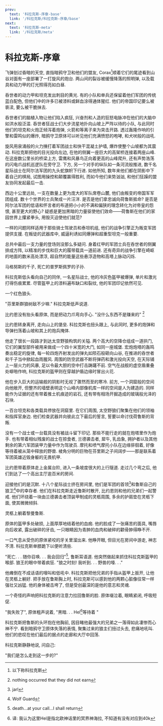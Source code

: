 ```yaml
---
prev:
  text: '科拉克斯-序章-base'
  link: '/科拉克斯/科拉克斯-序章/base'
next:
  text: '科拉克斯-meta'
  link: '/科拉克斯/meta'
---
```


# 科拉克斯-序章

飞弹划过昏暗的天空, 直指暗鸦守卫和他们的盟友, Corax[^1]顺着它们的尾迹看到山谷对面有一座部署了一打旋风的炮台. 两山间的裂谷被缓慢降落的照明弹, 以及载具和动力甲的灯光照得亮如白昼.

呑世者的动力甲和坦克发出刺目的黄光. 有的小队和单兵还保留着他们军团的传统蓝白配色, 但他们中的许多已被漆料或鲜血涂得通体猩红. 他们的帝国印记要么被亵渎, 要么被干脆抹去.

呑世者们的脑植入物让他们陷入疯狂, 兴奋剂和人造的狂怒电脉冲在他们的大脑中如洪水般泛滥. 呑世者狂战士们大步流星地扑向山坡上严阵以待的小队, 与此同时他们的坦克和火炮正倾泻着炮弹, 火箭和等离子来为突击开路. 透过轰隆作响的引擎和雷鸣似的爆炸, 暗鸦守卫原体可以听见他们充满愤怒的咆哮, 和犬吠般的战吼.

旋风用泉涌般的火力捶打着军团战士和快干混凝土护墙, 爆炸使整个山坡都为其震动. 科拉克斯把他的目光投向左边, 在他的侧翼一座巨大的高架桥连接着两座山峰. 在这座数公里长的桥梁上方, 雷鹰和风暴鸟正向着更高的山峰爬升, 还有声势浩荡的闪电爪战机巡逻队在旁守卫. 下方, 另一个对手的纵队如一条河流般推进, 数千名星际战士在阿尔法军团的九头蛇旗帜下行进. 如他所知, 数年来他们都在阴影中下着自己的棋局, 试图用操控和颠覆赢得胜利, 而如今他们来势汹汹, 和他们狂躁的盟友协同发起最后一击.

西边十公里远处, 一支在数量上更为庞大的军队席卷山麓, 他们由叛变的帝国军军团组成. 数十个世界的士兵聚成一片汪洋. 是否是他们拿忠诚向荷鲁斯抵命? 是否是阿尔法军团的低语和怀言者的布道把小小的不满和偏狭的理念转化为对帝皇的怨恨, 甚至更大的野心? 疑惑是更加黑暗的力量驱使他们效命——荷鲁斯在他们的家园世界上攥紧拳头, 用毁灭迫使他们就范?

一样的问题同样适用于那些骑士驾驶员和泰坦机组, 他们的战争引擎正为叛变军团提供支援. 在叛徒的武器库中, 威逼利诱如同爆弹和超重型坦克一般重要.

总共中最后一支力量的登场则没那么多疑问. 身着红甲的军团士兵在呑世者的侧翼排成方阵, 以精准的步伐和巨大的履带载具一道前进. 还有奇异的战争引擎在崎岖的地面的数米高处漂浮, 超自然的能量这些悬浮造物和高塔上脉动闪烁.

马格努斯的千子, 死亡的普罗斯佩罗的子孙.

科拉克斯低头看向自己的同伴, 一名星际战士, 他的冷灰色盔甲被爆弹, 单片和激光打得伤痕累累. 尽管盔甲上的漆料遍布缺口和裂纹, 他的军团印记依然可见.

一个红色狼头.

"芬里斯群狼树敌不少嘛." 科拉克斯低声说道.

比约恩没有抬头看原体, 而是把动力爪弯向手心. "没什么东西不是赚来的" [^2]

比约恩转身离开, 走向山上的堡垒. 科拉克斯也扭头跟上, 与此同时, 更多的炮弹和导弹扫荡着山坡和其上的炮兵掩体.

他走了很长一段路才到达太空野狼构筑的关隘. 两个高大的空降仓组成一道拱门, 它们的翼型部件被用来做成一个四十米宽的大门, 如同一座城堡. 宏炮炮塔的轰鸣奏出稳定的旋律, 每一轮四炮齐射发出的弹丸如陨石般砸向山谷, 在推进的呑世者和千子当中掀起血雨腥风. 周围的防空武器不断将弹药和激光投向天空, 在天际铺上一层火力的风暴, 足以令最大胆的空中打击踌躇不前. 空气在战舰的虚空盾重叠处噼啪作响, 科拉克斯的盔甲则在穿越护盾边缘时冒出火花.

他在步入巨大的运输舰的阴影时无视了骤然而至的寒冷. 前方, 一个洞窟般的空间向他敞开, 但整齐的墙壁表明这个山峰内部像机库一样的空间是人为建造的. 同样能作为证据的还有带着推土机痕迹的岩石, 还有带有相场开掘造成的玻璃般光泽的石块.

一百台坦克和各类载具停放在洞窟里. 在它们周围, 太空野狼们聚集在他们的领袖和指挥官身边. 他们检查武器并向彼此立下最后的誓言, 誓要以命讨伐荷鲁斯的背叛.

没有一个战士或一台载具没有被战斗留下印记. 那些不能行走的就在炮塔里作为炮手. 也有带着相似残废的战士在掠食者, 兰德袭击者, 犀牛, 乳齿象, 拥护者以及其他剩余的第六军团装甲力量中作为驾驶员. 摩托和喷气摩托小队在边缘徘徊着, 好像等待着被从笼中释放的野兽. 棱角分明的巨物在芬里斯之子间阔步——那是联系着军团英雄近毁身躯的无畏机甲.

比约恩带着原体走上金属台阶, 进入一条坡度很大的上行隧道. 走过几个弯之后, 他们到达了一个高出主厅逾百米的房间.

迎接他们的是沉默. 十八个星际战士挤在房间里, 他们是军团的首领[^3]和鲁斯自己的狼卫[^4]中的幸存者. 他们在科拉克斯走近鲁斯时散开, 比约恩则和他的兄弟们一起警戒. 他们环绕着一块由兰德袭击者顶装甲制成的灵柩周围, 多余的护肩垫在灵柩下面, 使其微微倾斜.

灵柩上躺着黎曼鲁斯.

原体的盔甲多处破损, 上面厚厚地结着他的血痂. 他的脸成了一张痛苦的面具, 嘴唇向后收紧, 露出破碎的牙齿, 一只眼睛因为青肿的血肉和破碎的颧骨肿得睁不开.

一口气息从受伤的原体紧咬的牙关里溜出来. 他睁开眼, 但目光在房间中游走, 神志不清. 科拉克斯单膝跪下以便听清些.

"死亡. . . 随你召唤. . . 我会回归"[^5], 鲁斯耳语道. 他突然做起来抓住科拉克斯盔甲的喉部. 狼王的眼中带着疯狂. "狼之时刻! 我听到. . . 野兽的嚎. . ."

他瘫倒在不成话语的嚎叫和低吼中. 科拉克斯把他兄弟的手指从盔甲上扳开, 让他在灵柩上躺好. 把手放在鲁斯胸上时, 科拉克斯可以感到他的两颗心脏像往常一样强壮又凶猛. 他的身体被击垮了, 但是受创最深的是他的意志和灵魂.

一个奇怪的声响把科拉克斯的注意力拉回鲁斯的脸. 原体啜泣着, 眼睛紧闭, 呼吸短促.

"我失败了", 原体粗声说着, "黑暗. . . Hel[^6]等待着 "

科拉克斯把鲁斯的头环抱在他胸前, 因目睹他最强大的兄弟之一落得如此凄惨而心神不宁. 看到暗鸦守卫原体失落的表情, 聚集过来的狼主们扭过头去, 悲痛地吼叫. 他们的悲叹在他们最后的据点的走廊和大厅中回荡.

科拉克斯静静地说, 问自己:

"我们是怎么走到这一步的?"

[^1]: 以下称科拉克斯

[^2]: nothing occurred that they did not earn

[^3]: jarl

[^4]: Wolf Guard

[^5]: death...at your call...I shall return

[^6]: 译: 我认为这里Hel是指北欧神话里的冥界神海拉, 不知道有没有对应到40k

